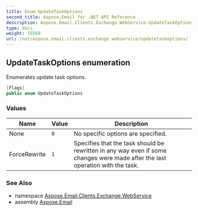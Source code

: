 ```yaml
---
title: Enum UpdateTaskOptions
second_title: Aspose.Email for .NET API Reference
description: Aspose.Email.Clients.Exchange.WebService.UpdateTaskOptions enum. Enumerates update task options
type: docs
weight: 15560
url: /net/aspose.email.clients.exchange.webservice/updatetaskoptions/
---
```

## UpdateTaskOptions enumeration

Enumerates update task options.

```csharp
[Flags]
public enum UpdateTaskOptions
```

### Values

| Name | Value | Description |
| --- | --- | --- |
| None | `0` | No specific options are specified. |
| ForceRewrite | `1` | Specifies that the task should be rewritten in any way even if some changes were made after the last operation with the task. |

### See Also

* namespace [Aspose.Email.Clients.Exchange.WebService](../../aspose.email.clients.exchange.webservice/)
* assembly [Aspose.Email](../../)


